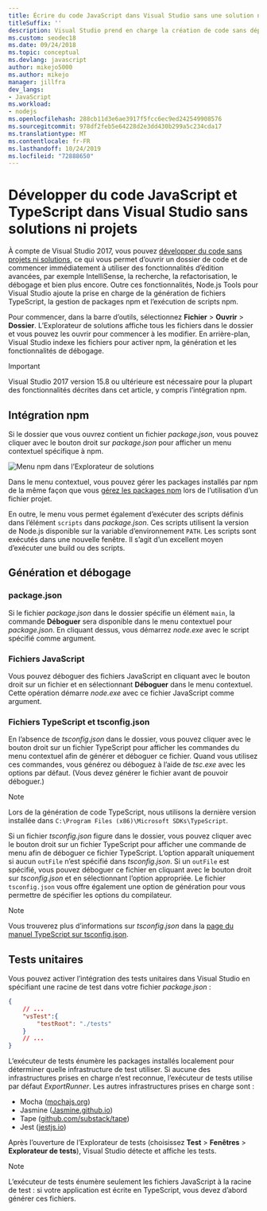```yaml
---
title: Écrire du code JavaScript dans Visual Studio sans une solution ni un projet
titleSuffix: ''
description: Visual Studio prend en charge la création de code sans dépendance par rapport à un fichier projet ou solution
ms.custom: seodec18
ms.date: 09/24/2018
ms.topic: conceptual
ms.devlang: javascript
author: mikejo5000
ms.author: mikejo
manager: jillfra
dev_langs:
- JavaScript
ms.workload:
- nodejs
ms.openlocfilehash: 288cb11d3e6ae3917f5fcc6ec9ed242549908576
ms.sourcegitcommit: 978df2feb5e64228d2e3dd430b299a5c234cda17
ms.translationtype: MT
ms.contentlocale: fr-FR
ms.lasthandoff: 10/24/2019
ms.locfileid: "72888650"
---
```

# <a name="develop-javascript-and-typescript-code-in-visual-studio-without-solutions-or-projects"></a>Développer du code JavaScript et TypeScript dans Visual Studio sans solutions ni projets

À compte de Visual Studio 2017, vous pouvez [développer du code sans projets ni solutions](../ide/develop-code-in-visual-studio-without-projects-or-solutions.md), ce qui vous permet d’ouvrir un dossier de code et de commencer immédiatement à utiliser des fonctionnalités d’édition avancées, par exemple IntelliSense, la recherche, la refactorisation, le débogage et bien plus encore. Outre ces fonctionnalités, Node.js Tools pour Visual Studio ajoute la prise en charge de la génération de fichiers TypeScript, la gestion de packages npm et l’exécution de scripts npm.

Pour commencer, dans la barre d’outils, sélectionnez **Fichier** > **Ouvrir** > **Dossier**. L’Explorateur de solutions affiche tous les fichiers dans le dossier et vous pouvez les ouvrir pour commencer à les modifier. En arrière-plan, Visual Studio indexe les fichiers pour activer npm, la génération et les fonctionnalités de débogage.

> [!IMPORTANT]
> Visual Studio 2017 version 15.8 ou ultérieure est nécessaire pour la plupart des fonctionnalités décrites dans cet article, y compris l’intégration npm.

## <a name="npm-integration"></a>Intégration npm

Si le dossier que vous ouvrez contient un fichier *package.json*, vous pouvez cliquer avec le bouton droit sur *package.json* pour afficher un menu contextuel spécifique à npm.

![Menu npm dans l’Explorateur de solutions](../javascript/media/solution-explorer-npm-ctx.png)

Dans le menu contextuel, vous pouvez gérer les packages installés par npm de la même façon que vous [gérez les packages npm](npm-package-management.md) lors de l’utilisation d’un fichier projet.

En outre, le menu vous permet également d’exécuter des scripts définis dans l’élément `scripts` dans *package.json*. Ces scripts utilisent la version de Node.js disponible sur la variable d’environnement `PATH`. Les scripts sont exécutés dans une nouvelle fenêtre. Il s’agit d’un excellent moyen d’exécuter une build ou des scripts.

## <a name="build-and-debug"></a>Génération et débogage

### <a name="packagejson"></a>package.json
Si le fichier *package.json* dans le dossier spécifie un élément `main`, la commande **Déboguer** sera disponible dans le menu contextuel pour *package.json*.
En cliquant dessus, vous démarrez *node.exe* avec le script spécifié comme argument.

### <a name="javascript-files"></a>Fichiers JavaScript
Vous pouvez déboguer des fichiers JavaScript en cliquant avec le bouton droit sur un fichier et en sélectionnant **Déboguer** dans le menu contextuel. Cette opération démarre *node.exe* avec ce fichier JavaScript comme argument.

### <a name="typescript-files-and-tsconfigjson"></a>Fichiers TypeScript et tsconfig.json
En l’absence de *tsconfig.json* dans le dossier, vous pouvez cliquer avec le bouton droit sur un fichier TypeScript pour afficher les commandes du menu contextuel afin de générer et déboguer ce fichier. Quand vous utilisez ces commandes, vous générez ou déboguez à l’aide de *tsc.exe* avec les options par défaut. (Vous devez générer le fichier avant de pouvoir déboguer.)

> [!NOTE]
> Lors de la génération de code TypeScript, nous utilisons la dernière version installée dans `C:\Program Files (x86)\Microsoft SDKs\TypeScript`.

Si un fichier *tsconfig.json* figure dans le dossier, vous pouvez cliquer avec le bouton droit sur un fichier TypeScript pour afficher une commande de menu afin de déboguer ce fichier TypeScript. L’option apparaît uniquement si aucun `outFile` n’est spécifié dans *tsconfig.json*. Si un `outFile` est spécifié, vous pouvez déboguer ce fichier en cliquant avec le bouton droit sur *tsconfig.json* et en sélectionnant l’option appropriée. Le fichier `tsconfig.json` vous offre également une option de génération pour vous permettre de spécifier les options du compilateur.

> [!NOTE]
> Vous trouverez plus d’informations sur *tsconfig.json* dans la [page du manuel TypeScript sur tsconfig.json](https://www.typescriptlang.org/docs/handbook/tsconfig-json.html).

## <a name="unit-tests"></a>Tests unitaires
Vous pouvez activer l’intégration des tests unitaires dans Visual Studio en spécifiant une racine de test dans votre fichier *package.json* :

```json
{
    // ...
    "vsTest":{
        "testRoot": "./tests"
    }
    // ...
}
```

L’exécuteur de tests énumère les packages installés localement pour déterminer quelle infrastructure de test utiliser.
Si aucune des infrastructures prises en charge n’est reconnue, l’exécuteur de tests utilise par défaut *ExportRunner*. Les autres infrastructures prises en charge sont :
* Mocha ([mochajs.org](https://mochajs.org/))
* Jasmine ([Jasmine.github.io](https://jasmine.github.io/))
* Tape ([github.com/substack/tape](https://github.com/substack/tape))
* Jest ([jestjs.io](https://jestjs.io/))

Après l’ouverture de l’Explorateur de tests (choisissez **Test** > **Fenêtres** > **Explorateur de tests**), Visual Studio détecte et affiche les tests.

> [!NOTE]
> L’exécuteur de tests énumère seulement les fichiers JavaScript à la racine de test : si votre application est écrite en TypeScript, vous devez d’abord générer ces fichiers.
